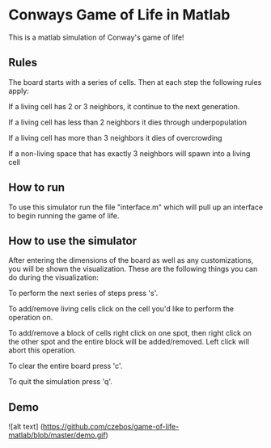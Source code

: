 # Conways Game of Life in Matlab

This is a matlab simulation of Conway's game of life!

## Rules 

The board starts with a series of cells. Then at each step the following rules apply:

If a living cell has 2 or 3 neighbors, it continue to the next generation. 

If a living cell has less than 2 neighbors it dies through underpopulation 

If a living cell has more than 3 neighbors it dies of overcrowding

If a non-living space that has exactly 3 neighbors will spawn into a living cell

## How to run

To use this simulator run the file "interface.m" which will pull up an interface to begin running the game of life. 

## How to use the simulator

After entering the dimensions of the board as well as any customizations, you will be shown the visualization. These are the following things you can do during the visualization: 

To perform the next series of steps press 's'. 

To add/remove living cells click on the cell you'd like to perform the operation on. 

To add/remove a block of cells right click on one spot, then right click on the other spot and the entire block will be added/removed. Left click will abort this operation. 

To clear the entire board press 'c'. 

To quit the simulation press 'q'.

## Demo

![alt text] (https://github.com/czebos/game-of-life-matlab/blob/master/demo.gif)